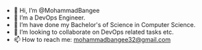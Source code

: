 - 👋 Hi, I’m @MohammadBangee
- 👀 I’m a DevOps Engineer.
- 🌱 I’m have done my Bachelor's of Science in Computer Science.
- 💞️ I’m looking to collaborate on DevOps related tasks etc.
- 📫 How to reach me: mohammadbangee32@gmail.com

<!---
MohammadBangee/MohammadBangee is a ✨ special ✨ repository because its `README.md` (this file) appears on your GitHub profile.
You can click the Preview link to take a look at your changes.
--->
